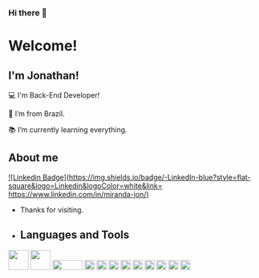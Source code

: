 ### Hi there 👋

# Welcome!

 

## I'm Jonathan!

 

:computer: I'm Back-End Developer!

:house_with_garden: I’m from Brazil.

:books: I’m currently learning everything.


## About me

[![Linkedin Badge](https://img.shields.io/badge/-LinkedIn-blue?style=flat-square&logo=Linkedin&logoColor=white&link= https://www.linkedin.com/in/miranda-jon/)](https://www.linkedin.com/in/miranda-jon/)

- Thanks for visiting.

- ## Languages and Tools

<div style="display inline">
 <img height="40" src="https://img.shields.io/badge/C%23-239120?style=for-the-badge" />
 <img height="40" src="https://img.shields.io/badge/.NET-512BD4?style=for-the-badge" />
 <image height="20" width="60" src="https://img.shields.io/badge/Delphi-B22222?style=for-the-badge&logo=delphi&logoColor=white" />
 <image height="20" src="https://img.shields.io/badge/Selenium-43B02A?style=for-the-badge&logo=Selenium&logoColor=white"/>
 <image height="20" src="https://img.shields.io/badge/Docker-2CA5E0?style=for-the-badge&logo=docker&logoColor=white"/>
 <image height="20" src="https://img.shields.io/badge/HTML5-E34F26?style=for-the-badge&logo=html5&logoColor=white"/>
 <image height="20" src="https://img.shields.io/badge/CSS3-1572B6?style=for-the-badge&logo=css3&logoColor=white"/>
 <image height="20" src="https://img.shields.io/badge/PostgreSQL-316192?style=for-the-badge&logo=postgresql&logoColor=white"/>
 <image height="20" src="https://img.shields.io/badge/Oracle-F80000?style=for-the-badge&logo=Oracle&logoColor=white"/>
 <image height="20" src="https://img.shields.io/badge/MySQL-005C84?style=for-the-badge&logo=mysql&logoColor=white"/>
 <image height="20" src="https://img.shields.io/badge/GIT-E44C30?style=for-the-badge&logo=git&logoColor=white"/>
 <image height="20" src="https://img.shields.io/badge/Ubuntu-E95420?style=for-the-badge&logo=ubuntu&logoColor=white"/>
 </div>

